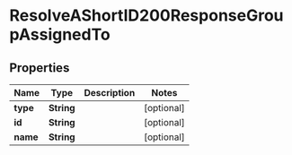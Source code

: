 

# ResolveAShortID200ResponseGroupAssignedTo


## Properties

| Name | Type | Description | Notes |
|------------ | ------------- | ------------- | -------------|
|**type** | **String** |  |  [optional] |
|**id** | **String** |  |  [optional] |
|**name** | **String** |  |  [optional] |




